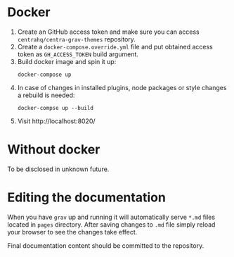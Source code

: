 # Docker

1. Create an GitHub access token and make sure you can access `centrahq/centra-grav-themes` repository.
1. Create a `docker-compose.override.yml` file and put obtained access token as `GH_ACCESS_TOKEN` build argument.
1. Build docker image and spin it up:
   ```shell
   docker-compose up
   ```
1. In case of changes in installed plugins, node packages or style changes a rebuild is needed:
   ```shell
   docker-compse up --build
   ```
1. Visit http://localhost:8020/

# Without docker

To be disclosed in unknown future.


# Editing the documentation

When you have `grav` up and running it will automatically serve `*.md` files located in `pages` directory. After 
saving changes to `.md` file simply reload your browser to see the changes take effect.

Final documentation content should be committed to the repository.
